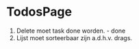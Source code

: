 # TodosPage

1. Delete moet task done worden. - done
2. Lijst moet sorteerbaar zijn a.d.h.v. drags.
